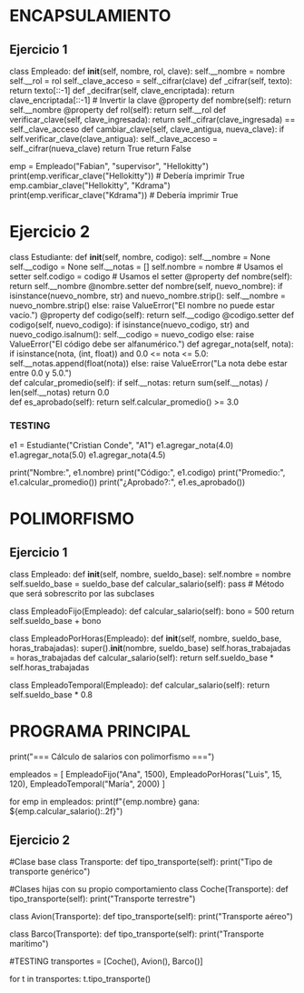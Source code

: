 # ENCAPSULAMIENTO

## Ejercicio 1

class Empleado:
    def __init__(self, nombre, rol, clave):
        self.__nombre = nombre
        self.__rol = rol
        self._clave_acceso = self._cifrar(clave)
    def _cifrar(self, texto):
        return texto[::-1]
    def _decifrar(self, clave_encriptada):
        return clave_encriptada[::-1]  # Invertir la clave
    @property
    def nombre(self):
        return self.__nombre
    @property
    def rol(self):
        return self.__rol
    def verificar_clave(self, clave_ingresada):
        return self._cifrar(clave_ingresada) == self._clave_acceso
    def cambiar_clave(self, clave_antigua, nueva_clave):
        if self.verificar_clave(clave_antigua):
            self._clave_acceso = self._cifrar(nueva_clave)
            return True
        return False
        
emp = Empleado("Fabian", "supervisor", "Hellokitty")
print(emp.verificar_clave("Hellokitty"))  # Debería imprimir True
emp.cambiar_clave("Hellokitty", "Kdrama")
print(emp.verificar_clave("Kdrama"))      # Debería imprimir True



# Ejercicio 2

class Estudiante:
    def __init__(self, nombre, codigo):
        self.__nombre = None
        self.__codigo = None
        self.__notas = []
        self.nombre = nombre  # Usamos el setter
        self.codigo = codigo  # Usamos el setter
    @property
    def nombre(self):
        return self.__nombre
    @nombre.setter
    def nombre(self, nuevo_nombre):
        if isinstance(nuevo_nombre, str) and nuevo_nombre.strip():
            self.__nombre = nuevo_nombre.strip()
        else:
            raise ValueError("El nombre no puede estar vacío.")
    @property
    def codigo(self):
        return self.__codigo
    @codigo.setter
    def codigo(self, nuevo_codigo):
        if isinstance(nuevo_codigo, str) and nuevo_codigo.isalnum():
            self.__codigo = nuevo_codigo
        else:
            raise ValueError("El código debe ser alfanumérico.")
    def agregar_nota(self, nota):
        if isinstance(nota, (int, float)) and 0.0 <= nota <= 5.0:
            self.__notas.append(float(nota))
        else:
            raise ValueError("La nota debe estar entre 0.0 y 5.0.")   
    def calcular_promedio(self):
        if self.__notas:
            return sum(self.__notas) / len(self.__notas)
        return 0.0  
    def es_aprobado(self):
        return self.calcular_promedio() >= 3.0

### TESTING
e1 = Estudiante("Cristian Conde", "A1")
e1.agregar_nota(4.0)
e1.agregar_nota(5.0)
e1.agregar_nota(4.5)

print("Nombre:", e1.nombre)
print("Código:", e1.codigo)
print("Promedio:", e1.calcular_promedio())
print("¿Aprobado?:", e1.es_aprobado())



# POLIMORFISMO


## Ejercicio 1 

class Empleado:
    def __init__(self, nombre, sueldo_base):
        self.nombre = nombre
        self.sueldo_base = sueldo_base
    def calcular_salario(self):
        pass  # Método que será sobrescrito por las subclases

class EmpleadoFijo(Empleado):
    def calcular_salario(self):
        bono = 500
        return self.sueldo_base + bono

class EmpleadoPorHoras(Empleado):
    def __init__(self, nombre, sueldo_base, horas_trabajadas):
        super().__init__(nombre, sueldo_base)
        self.horas_trabajadas = horas_trabajadas
    def calcular_salario(self):
        return self.sueldo_base * self.horas_trabajadas

class EmpleadoTemporal(Empleado):
    def calcular_salario(self):
        return self.sueldo_base * 0.8

# PROGRAMA PRINCIPAL
print("=== Cálculo de salarios con polimorfismo ===")

empleados = [
    EmpleadoFijo("Ana", 1500),
    EmpleadoPorHoras("Luis", 15, 120),
    EmpleadoTemporal("María", 2000)
]

for emp in empleados:
    print(f"{emp.nombre} gana: ${emp.calcular_salario():.2f}")

## Ejercicio 2

#Clase base
class Transporte:
    def tipo_transporte(self):
        print("Tipo de transporte genérico")

#Clases hijas con su propio comportamiento
class Coche(Transporte):
    def tipo_transporte(self):
        print("Transporte terrestre")

class Avion(Transporte):
    def tipo_transporte(self):
        print("Transporte aéreo")

class Barco(Transporte):
    def tipo_transporte(self):
        print("Transporte marítimo")

#TESTING 
transportes = [Coche(), Avion(), Barco()]

for t in transportes:
    t.tipo_transporte()

